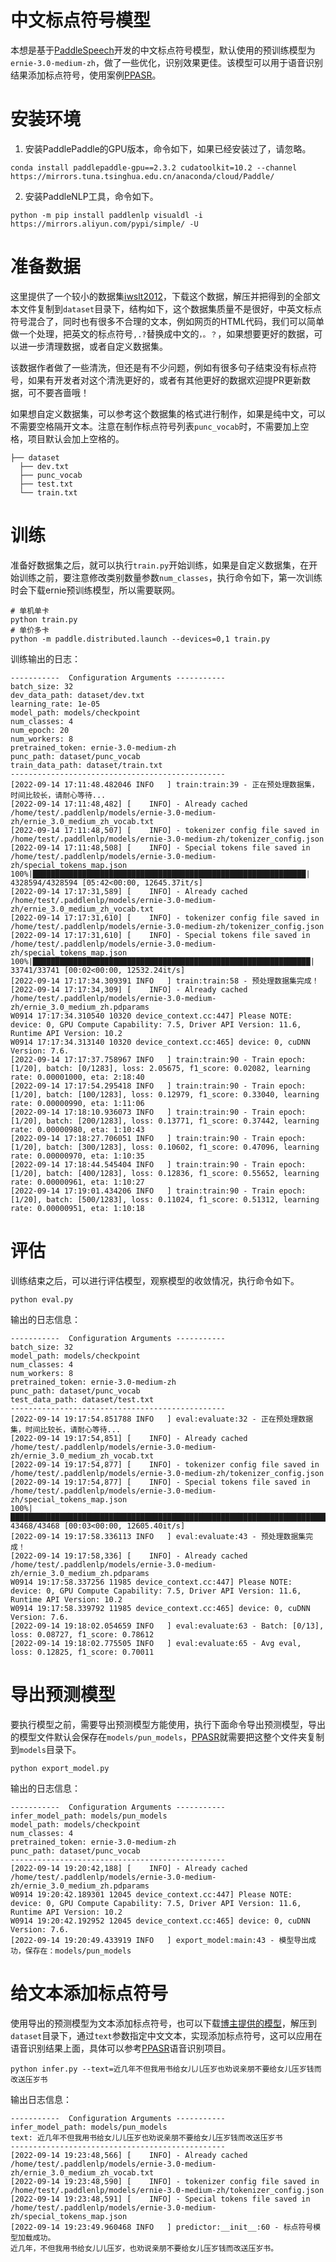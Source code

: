 # 中文标点符号模型

本想是基于[PaddleSpeech](https://github.com/paddlepaddle/PaddleSpeech)开发的中文标点符号模型，默认使用的预训练模型为`ernie-3.0-medium-zh`，做了一些优化，识别效果更佳。该模型可以用于语音识别结果添加标点符号，使用案例[PPASR](https://github.com/yeyupiaoling/PPASR)。


# 安装环境
 1. 安装PaddlePaddle的GPU版本，命令如下，如果已经安装过了，请忽略。
```shell
conda install paddlepaddle-gpu==2.3.2 cudatoolkit=10.2 --channel https://mirrors.tuna.tsinghua.edu.cn/anaconda/cloud/Paddle/
```

2. 安装PaddleNLP工具，命令如下。
```shell
python -m pip install paddlenlp visualdl -i https://mirrors.aliyun.com/pypi/simple/ -U
```

# 准备数据

这里提供了一个较小的数据集[iwslt2012](https://paddlespeech.bj.bcebos.com/datasets/iwslt2012.tar.gz)，下载这个数据，解压并把得到的全部文本文件复制到`dataset`目录下，结构如下，这个数据集质量不是很好，中英文标点符号混合了，同时也有很多不合理的文本，例如网页的HTML代码，我们可以简单做一个处理，把英文的标点符号`,.?`替换成中文的`，。？`，如果想要更好的数据，可以进一步清理数据，或者自定义数据集。

该数据作者做了一些清洗，但还是有不少问题，例如有很多句子结束没有标点符号，如果有开发者对这个清洗更好的，或者有其他更好的数据欢迎提PR更新数据，可不要吝啬哦！

如果想自定义数据集，可以参考这个数据集的格式进行制作，如果是纯中文，可以不需要空格隔开文本。注意在制作标点符号列表`punc_vocab`时，不需要加上空格，项目默认会加上空格的。

```
├── dataset
  ├── dev.txt
  ├── punc_vocab
  ├── test.txt
  └── train.txt
```

# 训练

准备好数据集之后，就可以执行`train.py`开始训练，如果是自定义数据集，在开始训练之前，要注意修改类别数量参数`num_classes`，执行命令如下，第一次训练时会下载ernie预训练模型，所以需要联网。
```shell
# 单机单卡
python train.py
# 单价多卡
python -m paddle.distributed.launch --devices=0,1 train.py
```

训练输出的日志：
```
-----------  Configuration Arguments -----------
batch_size: 32
dev_data_path: dataset/dev.txt
learning_rate: 1e-05
model_path: models/checkpoint
num_classes: 4
num_epoch: 20
num_workers: 8
pretrained_token: ernie-3.0-medium-zh
punc_path: dataset/punc_vocab
train_data_path: dataset/train.txt
------------------------------------------------
[2022-09-14 17:11:48.482046 INFO   ] train:train:39 - 正在预处理数据集，时间比较长，请耐心等待...
[2022-09-14 17:11:48,482] [    INFO] - Already cached /home/test/.paddlenlp/models/ernie-3.0-medium-zh/ernie_3.0_medium_zh_vocab.txt
[2022-09-14 17:11:48,507] [    INFO] - tokenizer config file saved in /home/test/.paddlenlp/models/ernie-3.0-medium-zh/tokenizer_config.json
[2022-09-14 17:11:48,508] [    INFO] - Special tokens file saved in /home/test/.paddlenlp/models/ernie-3.0-medium-zh/special_tokens_map.json
100%|█████████████████████████████████████████████████████████████| 4328594/4328594 [05:42<00:00, 12645.37it/s]
[2022-09-14 17:17:31,589] [    INFO] - Already cached /home/test/.paddlenlp/models/ernie-3.0-medium-zh/ernie_3.0_medium_zh_vocab.txt
[2022-09-14 17:17:31,610] [    INFO] - tokenizer config file saved in /home/test/.paddlenlp/models/ernie-3.0-medium-zh/tokenizer_config.json
[2022-09-14 17:17:31,610] [    INFO] - Special tokens file saved in /home/test/.paddlenlp/models/ernie-3.0-medium-zh/special_tokens_map.json
100%|██████████████████████████████████████████████████████████████| 33741/33741 [00:02<00:00, 12532.24it/s]
[2022-09-14 17:17:34.309391 INFO   ] train:train:58 - 预处理数据集完成！
[2022-09-14 17:17:34,309] [    INFO] - Already cached /home/test/.paddlenlp/models/ernie-3.0-medium-zh/ernie_3.0_medium_zh.pdparams
W0914 17:17:34.310540 10320 device_context.cc:447] Please NOTE: device: 0, GPU Compute Capability: 7.5, Driver API Version: 11.6, Runtime API Version: 10.2
W0914 17:17:34.313140 10320 device_context.cc:465] device: 0, cuDNN Version: 7.6.
[2022-09-14 17:17:37.758967 INFO   ] train:train:90 - Train epoch: [1/20], batch: [0/1283], loss: 2.05675, f1_score: 0.02082, learning rate: 0.00001000, eta: 2:18:40
[2022-09-14 17:17:54.295418 INFO   ] train:train:90 - Train epoch: [1/20], batch: [100/1283], loss: 0.12979, f1_score: 0.33040, learning rate: 0.00000990, eta: 1:11:06
[2022-09-14 17:18:10.936073 INFO   ] train:train:90 - Train epoch: [1/20], batch: [200/1283], loss: 0.13771, f1_score: 0.37442, learning rate: 0.00000980, eta: 1:10:43
[2022-09-14 17:18:27.706051 INFO   ] train:train:90 - Train epoch: [1/20], batch: [300/1283], loss: 0.10602, f1_score: 0.47096, learning rate: 0.00000970, eta: 1:10:35
[2022-09-14 17:18:44.545404 INFO   ] train:train:90 - Train epoch: [1/20], batch: [400/1283], loss: 0.12836, f1_score: 0.55652, learning rate: 0.00000961, eta: 1:10:27
[2022-09-14 17:19:01.434206 INFO   ] train:train:90 - Train epoch: [1/20], batch: [500/1283], loss: 0.11024, f1_score: 0.51312, learning rate: 0.00000951, eta: 1:10:18
```


# 评估

训练结束之后，可以进行评估模型，观察模型的收敛情况，执行命令如下。
```shell
python eval.py
```

输出的日志信息：
```
-----------  Configuration Arguments -----------
batch_size: 32
model_path: models/checkpoint
num_classes: 4
num_workers: 8
pretrained_token: ernie-3.0-medium-zh
punc_path: dataset/punc_vocab
test_data_path: dataset/test.txt
------------------------------------------------
[2022-09-14 19:17:54.851788 INFO   ] eval:evaluate:32 - 正在预处理数据集，时间比较长，请耐心等待...
[2022-09-14 19:17:54,851] [    INFO] - Already cached /home/test/.paddlenlp/models/ernie-3.0-medium-zh/ernie_3.0_medium_zh_vocab.txt
[2022-09-14 19:17:54,877] [    INFO] - tokenizer config file saved in /home/test/.paddlenlp/models/ernie-3.0-medium-zh/tokenizer_config.json
[2022-09-14 19:17:54,877] [    INFO] - Special tokens file saved in /home/test/.paddlenlp/models/ernie-3.0-medium-zh/special_tokens_map.json
100%|████████████████████████████████████████████████████████████████████████████████████| 43468/43468 [00:03<00:00, 12605.40it/s]
[2022-09-14 19:17:58.336113 INFO   ] eval:evaluate:43 - 预处理数据集完成！
[2022-09-14 19:17:58,336] [    INFO] - Already cached /home/test/.paddlenlp/models/ernie-3.0-medium-zh/ernie_3.0_medium_zh.pdparams
W0914 19:17:58.337256 11985 device_context.cc:447] Please NOTE: device: 0, GPU Compute Capability: 7.5, Driver API Version: 11.6, Runtime API Version: 10.2
W0914 19:17:58.339792 11985 device_context.cc:465] device: 0, cuDNN Version: 7.6.
[2022-09-14 19:18:02.054659 INFO   ] eval:evaluate:63 - Batch: [0/13], loss: 0.08727, f1_score: 0.78612
[2022-09-14 19:18:02.775505 INFO   ] eval:evaluate:65 - Avg eval, loss: 0.12825, f1_score: 0.70011
```

# 导出预测模型

要执行模型之前，需要导出预测模型方能使用，执行下面命令导出预测模型，导出的模型文件默认会保存在`models/pun_models`，[PPASR](https://github.com/yeyupiaoling/PPASR)就需要把这整个文件夹复制到`models`目录下。
```shell
python export_model.py
```

输出的日志信息：
```
-----------  Configuration Arguments -----------
infer_model_path: models/pun_models
model_path: models/checkpoint
num_classes: 4
pretrained_token: ernie-3.0-medium-zh
punc_path: dataset/punc_vocab
------------------------------------------------
[2022-09-14 19:20:42,188] [    INFO] - Already cached /home/test/.paddlenlp/models/ernie-3.0-medium-zh/ernie_3.0_medium_zh.pdparams
W0914 19:20:42.189301 12045 device_context.cc:447] Please NOTE: device: 0, GPU Compute Capability: 7.5, Driver API Version: 11.6, Runtime API Version: 10.2
W0914 19:20:42.192952 12045 device_context.cc:465] device: 0, cuDNN Version: 7.6.
[2022-09-14 19:20:49.433919 INFO   ] export_model:main:43 - 模型导出成功，保存在：models/pun_models
```


# 给文本添加标点符号

使用导出的预测模型为文本添加标点符号，也可以下载[博主提供的模型](https://download.csdn.net/download/qq_33200967/86539773)，解压到`dataset`目录下，通过`text`参数指定中文文本，实现添加标点符号，这可以应用在语音识别结果上面，具体可以参考[PPASR](https://github.com/yeyupiaoling/PPASR)语音识别项目。
```shell
python infer.py --text=近几年不但我用书给女儿儿压岁也劝说亲朋不要给女儿压岁钱而改送压岁书
```

输出日志信息：
```
-----------  Configuration Arguments -----------
infer_model_path: models/pun_models
text: 近几年不但我用书给女儿儿压岁也劝说亲朋不要给女儿压岁钱而改送压岁书
------------------------------------------------
[2022-09-14 19:23:48,566] [    INFO] - Already cached /home/test/.paddlenlp/models/ernie-3.0-medium-zh/ernie_3.0_medium_zh_vocab.txt
[2022-09-14 19:23:48,590] [    INFO] - tokenizer config file saved in /home/test/.paddlenlp/models/ernie-3.0-medium-zh/tokenizer_config.json
[2022-09-14 19:23:48,591] [    INFO] - Special tokens file saved in /home/test/.paddlenlp/models/ernie-3.0-medium-zh/special_tokens_map.json
[2022-09-14 19:23:49.960468 INFO   ] predictor:__init__:60 - 标点符号模型加载成功。
近几年，不但我用书给女儿儿压岁，也劝说亲朋不要给女儿压岁钱而改送压岁书。
```